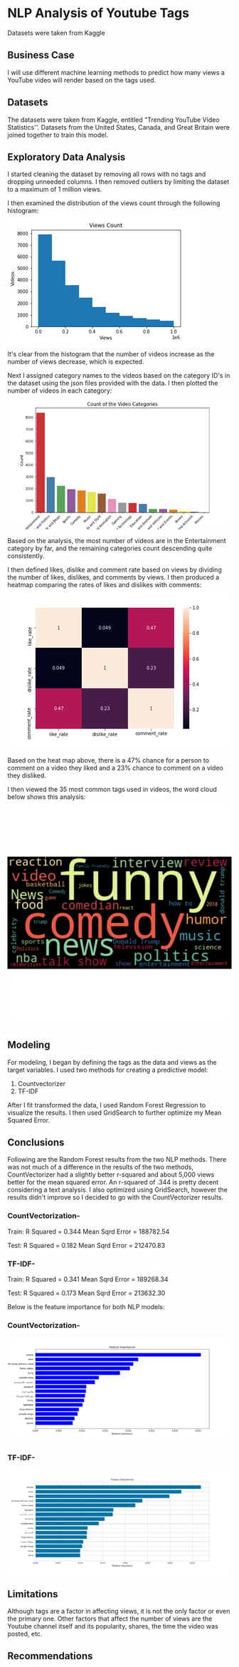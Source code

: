# NLP Analysis of Youtube Tags

Datasets were taken from Kaggle

## Business Case

I will use different machine learning methods to predict how many views a YouTube video will render based on the tags used.

## Datasets

The datasets were taken from Kaggle, entitled "Trending YouTube Video Statistics''. Datasets from the United States, Canada, and Great Britain were joined together to train this model.

## Exploratory Data Analysis

I started cleaning the dataset by removing all rows with no tags and dropping unneeded columns. I then removed outliers by limiting the dataset to a maximum of 1 million views.

I then examined the distribution of the views count through the following histogram: 
![histogram](/figures/views_hist.png)

It's clear from the histogram that the number of videos increase as the number of views decrease, which is expected.

Next I assigned category names to the videos based on the category ID's in the dataset using the json files provided with the data. I then plotted the number of videos in each category:
![bar-graph](/figures/counts_by_category_bg.png)

Based on the analysis, the most number of videos are in the Entertainment category by far, and the remaining categories count descending quite consistently.

I then defined likes, dislike and comment rate based on views by dividing the number of likes, dislikes, and comments by views. I then produced a heatmap comparing the rates of likes and dislikes with comments:
![heat-map](figures/comment_rate_heatmap.png)

Based on the heat map above, there is a 47% chance for a person to comment on a video they liked and a 23% chance to comment on a video they disliked.

I then viewed the 35 most common tags used in videos, the word cloud below shows this analysis:
![word-cloud](/figures/tags_wordcloud.png)

## Modeling

For modeling, I began by defining the tags as the data and views as the target variables. I used two methods for creating a predictive model:

1. Countvectorizer
2. TF-IDF

After I fit transformed the data, I used Random Forest Regression to visualize the results. I then used GridSearch to further optimize my Mean Squared Error.

## Conclusions

Following are the Random Forest results from the two NLP methods. There was not much of a difference in the results of the two methods, CountVectorizer had a slightly better r-squared and about 5,000 views better for the mean squared error. An r-squared of .344 is pretty decent considering a text analysis. I also optimized using GridSearch, however the results didn't improve so I decided to go with the CountVectorizer results. 

### CountVectorization-

Train:
R Squared =  0.344
Mean Sqrd Error =  188782.54

Test:
R Squared =  0.182
Mean Sqrd Error =  212470.83

### TF-IDF-

Train:
R Squared =  0.341
Mean Sqrd Error =  189268.34

Test:
R Squared =  0.173
Mean Sqrd Error =  213632.30

Below is the feature importance for both NLP models:

### CountVectorization-
![bar-graph](/figures/feature_imp_countvec.png)

### TF-IDF-
![bar-graph](/figures/feature_imp_tfidf.png)

## Limitations

Although tags are a factor in affecting views, it is not the only factor or even the primary one. Other factors that affect the number of views are the Youtube channel itself and its popularity, shares, the time the video was posted, etc.

## Recommendations




